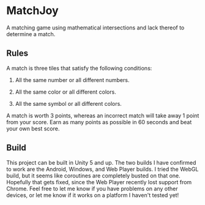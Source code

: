 # MatchJoy
A matching game using mathematical intersections and lack thereof to determine a match.

## Rules
A match is three tiles that satisfy the following conditions:

1. All the same number or all different numbers.

2. All the same color or all different colors.

3. All the same symbol or all different colors.

A match is worth 3 points, whereas an incorrect match will take away 1 point from your score. Earn as many points as possible in 60 seconds and beat your own best score.

## Build
This project can be built in Unity 5 and up. The two builds I have confirmed to work are the Android, Windows, and Web Player builds. I tried the WebGL build, but it seems like coroutines are completely busted on that one. Hopefully that gets fixed, since the Web Player recently lost support from Chrome. Feel free to let me know if you have problems on any other devices, or let me know if it works on a platform I haven't tested yet!
